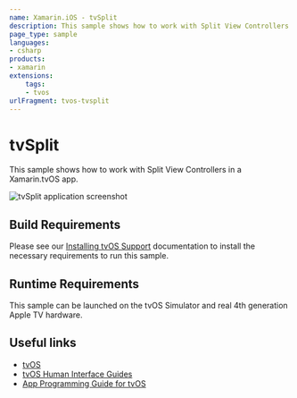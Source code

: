 ```yaml
---
name: Xamarin.iOS - tvSplit
description: This sample shows how to work with Split View Controllers in a Xamarin.tvOS app. Build Requirements Please see our Installing tvOS Support...
page_type: sample
languages:
- csharp
products:
- xamarin
extensions:
    tags:
    - tvos
urlFragment: tvos-tvsplit
---
```

# tvSplit

This sample shows how to work with Split View Controllers in a Xamarin.tvOS app.

![tvSplit application screenshot](Screenshots/01.png "tvSplit application screenshot")

## Build Requirements

Please see our [Installing tvOS Support](https://docs.microsoft.com/xamarin/ios/tvos/get-started/installation) documentation to install the necessary requirements to run this sample.

## Runtime Requirements

This sample can be launched on the tvOS Simulator and real 4th generation Apple TV hardware.

## Useful links

* [tvOS](https://developer.apple.com/tvos/)
* [tvOS Human Interface Guides](https://developer.apple.com/tvos/human-interface-guidelines/)
* [App Programming Guide for tvOS](https://developer.apple.com/library/prerelease/tvos/documentation/General/Conceptual/AppleTV_PG/)
